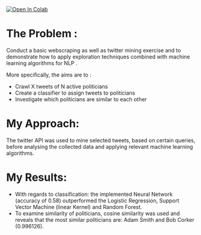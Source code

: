 [![Open In Colab](https://colab.research.google.com/assets/colab-badge.svg)](https://github.com/Spurryag/Twitter_mining_miniproject/blob/master/Twitter_Project.ipynb)

# The Problem : 

Conduct a basic webscraping as well as twitter mining exercise and to demonstrate how to apply exploration techniques combined with machine learning algorithms for NLP . 

More specifically, the aims are to : 

* Crawl X tweets of N active politicians
* Create a classifier to assign tweets to politicians
* Investigate which politicians are similar to each other

# My Approach: 

The twitter API was used to mine selected tweets, based on certain queries, before analysing the collected data and applying relevant machine learning algorithms.

# My Results:

* With regards to classification: the implemented Neural Network (accuracy of 0.58) outperformed the Logistic Regression, Support Vector Machine (linear Kernel) and Random Forest. 
* To examine similarity of politicians, cosine similarity was used and reveals that the most similar politicians are: Adam Smith and	Bob Corker (0.996126).
